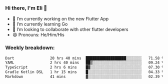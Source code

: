 ### Hi there, I'm Eli 👋
- 🔭 I’m currently working on the new Flutter App
- 🌱 I’m currently learning Go
- 🦄 I’m looking to collaborate with other flutter developers
- 😄 Pronouns: He/Him/His

### Weekly breakdown:
<!--START_SECTION:waka-->

```txt
Dart                20 hrs 40 mins  ██████████████████░░░░░░░   71.58 %
YAML                2 hrs 40 mins   ██▒░░░░░░░░░░░░░░░░░░░░░░   09.24 %
TypeScript          2 hrs 6 mins    █▓░░░░░░░░░░░░░░░░░░░░░░░   07.30 %
Gradle Kotlin DSL   1 hr 15 mins    █░░░░░░░░░░░░░░░░░░░░░░░░   04.33 %
Markdown            41 mins         ▓░░░░░░░░░░░░░░░░░░░░░░░░   02.39 %
```

<!--END_SECTION:waka-->
